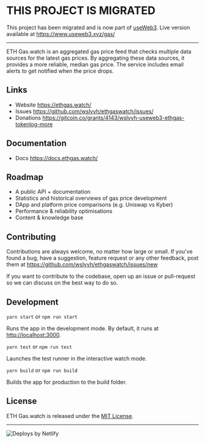 # THIS PROJECT IS MIGRATED

This project has been migrated and is now part of [useWeb3](https://github.com/wslyvh/useWeb3). Live version available at https://www.useweb3.xyz/gas/



---


ETH Gas.watch is an aggregated gas price feed that checks multiple data sources for the latest gas prices. By aggregating these data sources, it provides a more reliable, median gas price. The service includes email alerts to get notified when the price drops.

## Links
- Website https://ethgas.watch/
- Issues https://github.com/wslyvh/ethgaswatch/issues/
- Donations https://gitcoin.co/grants/4143/wslyvh-useweb3-ethgas-tokenlog-more

## Documentation 
- Docs https://docs.ethgas.watch/

## Roadmap 
- A public API + documentation
- Statistics and historical overviews of gas price development
- DApp and platform price comparisons (e.g. Uniswap vs Kyber)
- Performance & reliability optimisations 
- Content & knowledge base 

## Contributing
Contributions are always welcome, no matter how large or small. If you've found a bug, have a suggestion, feature request or any other feedback, post them at https://github.com/wslyvh/ethgaswatch/issues/new

If you want to contribute to the codebase, open up an issue or pull-request so we can discuss on the best way to do so. 

## Development 
`yarn start` or `npm run start`

Runs the app in the development mode. By default, it runs at [http://localhost:3000](http://localhost:3000).

`yarn test` or `npm run test`

Launches the test runner in the interactive watch mode.

`yarn build` or `npm run build`

Builds the app for production to the build folder.

## License

ETH Gas.watch is released under the [MIT License](https://opensource.org/licenses/MIT).

---

![Deploys by Netlify](https://www.netlify.com/img/global/badges/netlify-color-accent.svg)